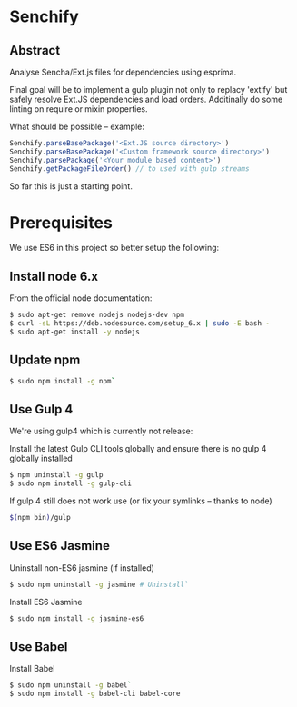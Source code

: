 # Senchify

## Abstract
Analyse Sencha/Ext.js files for dependencies using esprima. 

Final goal will be to implement a gulp plugin not only to replacy 'extify' but safely resolve Ext.JS dependencies and load orders. Additinally do some linting on require or mixin properties.

What should be possible – example:
```javascript
Senchify.parseBasePackage('<Ext.JS source directory>')
Senchify.parseBasePackage('<Custom framework source directory>')
Senchify.parsePackage('<Your module based content>')
Senchify.getPackageFileOrder() // to used with gulp streams
```
 

So far this is just a starting point. 

# Prerequisites

We use ES6 in this project so better setup the following:

## Install node 6.x

From the official node documentation:

```bash
$ sudo apt-get remove nodejs nodejs-dev npm
$ curl -sL https://deb.nodesource.com/setup_6.x | sudo -E bash -
$ sudo apt-get install -y nodejs
```

## Update npm

```bash
$ sudo npm install -g npm`
```

## Use Gulp 4

We're using gulp4 which is currently not release:

Install the latest Gulp CLI tools globally and ensure there is no gulp 4 globally installed
```bash
$ npm uninstall -g gulp
$ sudo npm install -g gulp-cli
```

If gulp 4 still does not work use (or fix your symlinks – thanks to node)

```bash
$(npm bin)/gulp
```

## Use ES6 Jasmine

Uninstall non-ES6 jasmine (if installed)
```bash
$ sudo npm uninstall -g jasmine # Uninstall`
```
 
Install ES6 Jasmine
```bash
$ sudo npm install -g jasmine-es6
```
 
## Use Babel
 
Install Babel
```bash
$ sudo npm uninstall -g babel`
$ sudo npm install -g babel-cli babel-core
```
 
 
 
